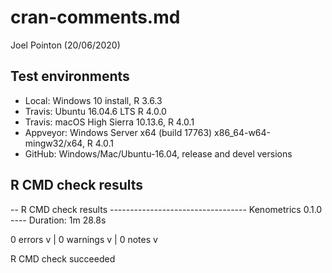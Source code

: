 cran-comments.md
================
Joel Pointon (20/06/2020)

## Test environments
  - Local: Windows 10 install, R 3.6.3
  - Travis: Ubuntu 16.04.6 LTS R 4.0.0
  - Travis: macOS High Sierra 10.13.6, R 4.0.1
  - Appveyor: Windows Server x64 (build 17763) x86_64-w64-mingw32/x64, R 4.0.1
  - GitHub: Windows/Mac/Ubuntu-16.04, release and devel versions

## R CMD check results

-- R CMD check results ---------------------------------- Kenometrics 0.1.0 ----
Duration: 1m 28.8s

0 errors v | 0 warnings v | 0 notes v

R CMD check succeeded
